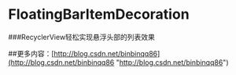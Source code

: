 # FloatingBarItemDecoration
###RecyclerView轻松实现悬浮头部的列表效果  

##更多内容：[http://blog.csdn.net/binbinqq86](http://blog.csdn.net/binbinqq86 "http://blog.csdn.net/binbinqq86")
